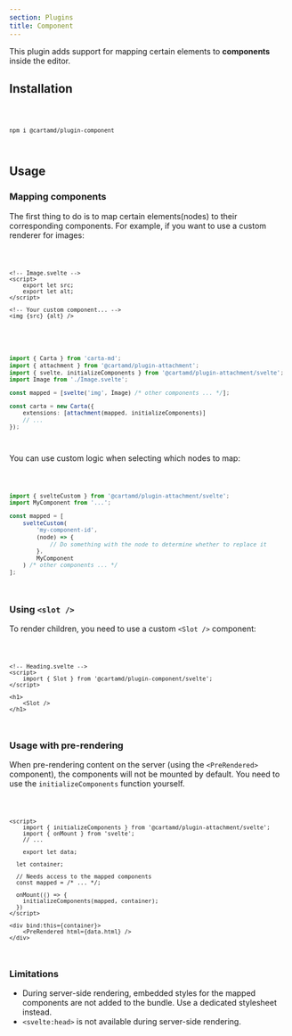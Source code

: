 ```yaml
---
section: Plugins
title: Component
---
```


<script>
	import Code from '$lib/components/code/Code.svelte';
</script>

This plugin adds support for mapping certain elements to **components** inside the editor.

## Installation

<Code>

```
npm i @cartamd/plugin-component
```

</Code>

## Usage

### Mapping components

The first thing to do is to map certain elements(nodes) to their corresponding components.
For example, if you want to use a custom renderer for images:

<Code>

```svelte
<!-- Image.svelte -->
<script>
	export let src;
	export let alt;
</script>

<!-- Your custom component... -->
<img {src} {alt} />
```

</Code>

<Code>

```ts
import { Carta } from 'carta-md';
import { attachment } from '@cartamd/plugin-attachment';
import { svelte, initializeComponents } from '@cartamd/plugin-attachment/svelte';
import Image from './Image.svelte';

const mapped = [svelte('img', Image) /* other components ... */];

const carta = new Carta({
	extensions: [attachment(mapped, initializeComponents)]
	// ...
});
```

</Code>

You can use custom logic when selecting which nodes to map:

<Code>

```ts
import { svelteCustom } from '@cartamd/plugin-attachment/svelte';
import MyComponent from '...';

const mapped = [
	svelteCustom(
		'my-component-id',
		(node) => {
			// Do something with the node to determine whether to replace it
		},
		MyComponent
	) /* other components ... */
];
```

</Code>

### Using `<slot />`

To render children, you need to use a custom `<Slot />` component:

<Code>

```svelte
<!-- Heading.svelte -->
<script>
	import { Slot } from '@cartamd/plugin-component/svelte';
</script>

<h1>
	<Slot />
</h1>
```

</Code>

### Usage with pre-rendering

When pre-rendering content on the server (using the `<PreRendered>` component), the components will not be mounted by default. You need to use the `initializeComponents` function yourself.

<Code>

```svelte
<script>
	import { initializeComponents } from '@cartamd/plugin-attachment/svelte';
	import { onMount } from 'svelte';
	// ...

	export let data;

  let container;

  // Needs access to the mapped components
  const mapped = /* ... */;

  onMount(() => {
    initializeComponents(mapped, container);
  })
</script>

<div bind:this={container}>
	<PreRendered html={data.html} />
</div>
```

</Code>

### Limitations

- During server-side rendering, embedded styles for the mapped components are not added to the bundle. Use a dedicated stylesheet instead.
- `<svelte:head>` is not available during server-side rendering.
